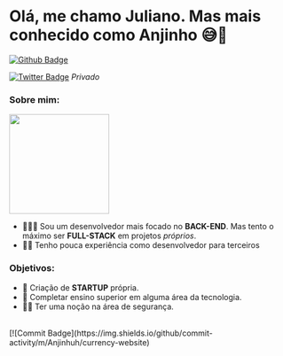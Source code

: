 # Olá, me chamo Juliano. Mas mais conhecido como Anjinho 😅🚀
[![Github Badge](https://img.shields.io/badge/-Github-000?style=flat-square&logo=Github&logoColor=white&link=https://github.com/Anjinhuh)](https://github.com/Anjinhuh)

[![Twitter Badge](https://img.shields.io/badge/-Twitter-1ca0f1?style=flat-square&labelColor=1ca0f1&logo=twitter&logoColor=white&link=https://twitter.com/JubisG)](https://twitter.com/JubisG) *Privado*








### Sobre mim: 
<img src="https://instagram.fsdu7-1.fna.fbcdn.net/v/t51.2885-15/e35/118651817_313385289916555_2610477905036362042_n.jpg?tp=1&_nc_ht=instagram.fsdu7-1.fna.fbcdn.net&_nc_cat=107&_nc_ohc=tuZNmd2fSPQAX-y3L34&edm=AP_V10EBAAAA&ccb=7-4&oh=0246295fa874e057c0f45d38d7b47d6e&oe=60EA8CFB&_nc_sid=4f375e" width="180" height="180"/>

- 👨🏼‍🏫 Sou um desenvolvedor mais focado no **BACK-END**. Mas tento o máximo ser **FULL-STACK** em projetos _próprios_.
- ✍🏼  Tenho pouca experiência como desenvolvedor para terceiros

### Objetivos: 

- 🦾 Criação de **STARTUP** própria.
- 🧠 Completar ensino superior em alguma área da tecnologia.
- 🧑‍💻 Ter uma noção na área de segurança.

<br>
[![Commit Badge](https://img.shields.io/github/commit-activity/m/Anjinhuh/currency-website)
